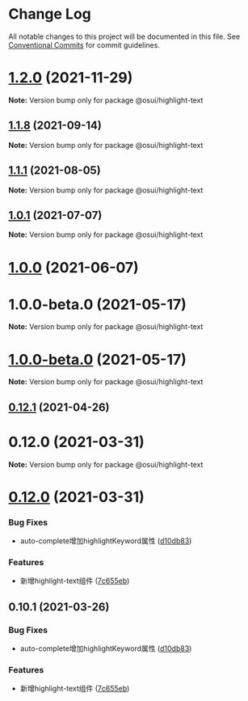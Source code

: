 # Change Log

All notable changes to this project will be documented in this file.
See [Conventional Commits](https://conventionalcommits.org) for commit guidelines.

# [1.2.0](https://gitee.com/gitee-fe/osui/tree/master/compare/v1.1.23...v1.2.0) (2021-11-29)

**Note:** Version bump only for package @osui/highlight-text





## [1.1.8](https://gitee.com/gitee-fe/osui/tree/master/compare/v1.1.7...v1.1.8) (2021-09-14)

**Note:** Version bump only for package @osui/highlight-text





## [1.1.1](https://gitee.com/gitee-fe/osui/tree/master/compare/v1.0.0-beta.1...v1.1.1) (2021-08-05)

**Note:** Version bump only for package @osui/highlight-text





## [1.0.1](https://gitee.com/gitee-fe/osui/tree/master/compare/@osui/highlight-text@1.0.0...@osui/highlight-text@1.0.1) (2021-07-07)

**Note:** Version bump only for package @osui/highlight-text





# [1.0.0](https://gitee.com/gitee-fe/osui/tree/master/compare/@osui/highlight-text@0.12.1...@osui/highlight-text@1.0.0) (2021-06-07)



# 1.0.0-beta.0 (2021-05-17)

**Note:** Version bump only for package @osui/highlight-text





# [1.0.0-beta.0](https://gitee.com/gitee-fe/osui/tree/master/compare/v0.12.1...v1.0.0-beta.0) (2021-05-17)

**Note:** Version bump only for package @osui/highlight-text





## [0.12.1](https://gitee.com/gitee-fe/osui/tree/master/compare/@osui/highlight-text@0.10.1...@osui/highlight-text@0.12.1) (2021-04-26)



# 0.12.0 (2021-03-31)

**Note:** Version bump only for package @osui/highlight-text





# [0.12.0](https://gitee.com/gitee-fe/osui/tree/master/compare/v0.11.0...v0.12.0) (2021-03-31)


### Bug Fixes

* auto-complete增加highlightKeyword属性 ([d10db83](https://gitee.com/gitee-fe/osui/tree/master/commits/d10db83a6aa2896d24dc5df5d1191a1770a95017))


### Features

* 新增highlight-text组件 ([7c655eb](https://gitee.com/gitee-fe/osui/tree/master/commits/7c655ebec50e226c240aabca62667d264fa00e5a))





## 0.10.1 (2021-03-26)


### Bug Fixes

* auto-complete增加highlightKeyword属性 ([d10db83](https://gitee.com/gitee-fe/osui/tree/master/commits/d10db83a6aa2896d24dc5df5d1191a1770a95017))


### Features

* 新增highlight-text组件 ([7c655eb](https://gitee.com/gitee-fe/osui/tree/master/commits/7c655ebec50e226c240aabca62667d264fa00e5a))
